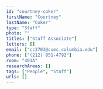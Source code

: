 ```yaml
---
id: "courtney-coker"
firstName: "Courtney"
lastName: "Coker"
type: "Staff"
photo: ""
titles: ["Staff Associate"]
letters: []
email: ["cc3703@cumc.columbia.edu"]
phone: ["(212) 851-4792"]
room: "401A"
researchAreas: []
tags: ["People", "Staff"]
urls: []
---
```

